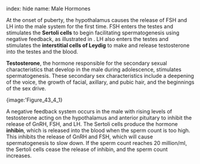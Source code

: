 index: hide
name: Male Hormones

At the onset of puberty, the hypothalamus causes the release of FSH and LH into the male system for the first time. FSH enters the testes and stimulates the  **Sertoli cells** to begin facilitating spermatogenesis using negative feedback, as illustrated in . LH also enters the testes and stimulates the  **interstitial cells of Leydig** to make and release testosterone into the testes and the blood.

 **Testosterone**, the hormone responsible for the secondary sexual characteristics that develop in the male during adolescence, stimulates spermatogenesis. These secondary sex characteristics include a deepening of the voice, the growth of facial, axillary, and pubic hair, and the beginnings of the sex drive.


{image:'Figure_43_4_1}
        

A negative feedback system occurs in the male with rising levels of testosterone acting on the hypothalamus and anterior pituitary to inhibit the release of GnRH, FSH, and LH. The Sertoli cells produce the hormone  **inhibin**, which is released into the blood when the sperm count is too high. This inhibits the release of GnRH and FSH, which will cause spermatogenesis to slow down. If the sperm count reaches 20 million/ml, the Sertoli cells cease the release of inhibin, and the sperm count increases.
